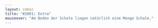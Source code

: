 ```yaml
---
layout: comic
title: "#2801: Extra"
mouseover: "Am Boden der Schale liegen natürlich eine Menge Schale."
---
```

